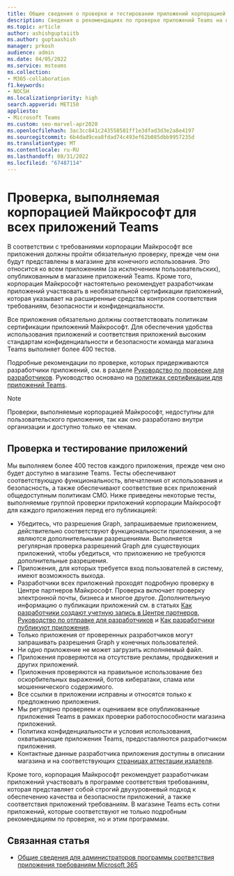 ```yaml
---
title: Общие сведения о проверке и тестировании приложений корпорацией Майкрософт
description: Сведения о рекомендациях по проверке приложений Teams на основе политик сертификации Marketplace. Способы обеспечения соответствия высоким стандартам конфиденциальности и безопасности приложений Teams корпорацией Майкрософт.
ms.topic: article
author: ashishguptaiitb
ms.author: guptaashish
manager: prkosh
audience: admin
ms.date: 04/05/2022
ms.service: msteams
ms.collection:
- M365-collaboration
f1.keywords:
- NOCSH
ms.localizationpriority: high
search.appverid: MET150
appliesto:
- Microsoft Teams
ms.custom: seo-marvel-apr2020
ms.openlocfilehash: 3ac3cc841c243558581ff1e3dfad3d3e2a8e4197
ms.sourcegitcommit: 6b4dad9cea8fdad74c493ef62b085dbb9957235d
ms.translationtype: MT
ms.contentlocale: ru-RU
ms.lasthandoff: 08/31/2022
ms.locfileid: "67487114"
---
```

# <a name="validation-performed-by-microsoft-for-all-teams-apps"></a>Проверка, выполняемая корпорацией Майкрософт для всех приложений Teams

В соответствии с требованиями корпорации Майкрософт все приложения должны пройти обязательную проверку, прежде чем они будут представлены в магазине для конечного использования. Это относится ко всем приложениям (за исключением пользовательских), опубликованным в магазине приложений Teams. Кроме того, корпорация Майкрософт настоятельно рекомендует разработчикам приложений участвовать в необязательной сертификации приложений, которая указывает на расширенные средства контроля соответствия требованиям, безопасности и конфиденциальности.

Все приложения обязательно должны соответствовать политикам сертификации приложений Майкрософт. Для обеспечения удобства использования приложений и соответствия приложений высоким стандартам конфиденциальности и безопасности команда магазина Teams выполняет более 400 тестов.

Подробные рекомендации по проверке, которых придерживаются разработчики приложений, см. в разделе [Руководство по проверке для разработчиков](/microsoftteams/platform/concepts/deploy-and-publish/appsource/prepare/teams-store-validation-guidelines). Руководство основано на [политиках сертификации для приложений Teams](/legal/marketplace/certification-policies#1140-teams).

> [!NOTE]
> Проверки, выполняемые корпорацией Майкрософт, недоступны для пользовательского приложения, так как оно разработано внутри организации и доступно только ее членам.

## <a name="app-validation-and-testing"></a>Проверка и тестирование приложений

Мы выполняем более 400 тестов каждого приложения, прежде чем оно будет доступно в магазине Teams. Тесты обеспечивают соответствующую функциональность, впечатления от использования и безопасность, а также обеспечивают соответствие всех приложений общедоступным политикам CMO. Ниже приведены некоторые тесты, выполняемые группой проверки приложений корпорации Майкрософт для каждого приложения перед его публикацией:

* Убедитесь, что разрешения Graph, запрашиваемые приложением, действительно соответствуют функциональности приложения, а не являются дополнительными разрешениями. Выполняется регулярная проверка разрешений Graph для существующих приложений, чтобы убедиться, что приложению не требуются дополнительные разрешения.
* Приложения, для которых требуется вход пользователей в систему, имеют возможность выхода.
* Разработчики всех приложений проходят подробную проверку в Центре партнеров Майкрософт. Проверка включает проверку электронной почты, бизнеса и многое другое. Дополнительную информацию о публикации приложений см. в статьях [Как разработчики создают учетную запись в Центре партнеров](/microsoftteams/platform/concepts/deploy-and-publish/appsource/prepare/create-partner-center-dev-account), [Руководство по отправке для разработчиков](/office/dev/store/add-in-submission-guide) и [Как разработчики публикуют приложения](https://aka.ms/PublishToTeamsStore).
* Только приложения от проверенных разработчиков могут запрашивать разрешения Graph у конечных пользователей.
* Ни одно приложение не может загрузить исполняемый файл.
* Приложения проверяются на отсутствие рекламы, продвижения и других приложений.
* Приложения проверяются на правильное использование без оскорбительных выражений, ботов кибератаки, спама или мошеннического содержимого.
* Все ссылки в приложении исправны и относятся только к предложению приложения.
* Мы регулярно проверяем и оцениваем все опубликованные приложения Teams в рамках проверки работоспособности магазина приложений.
* Политика конфиденциальности и условия использования, охватывающие приложения Teams, предоставляются разработчиком приложения.
* Контактные данные разработчика приложения доступны в описании магазина и на соответствующих [страницах аттестации издателя](/microsoft-365-app-certification/teams/teams-apps).

Кроме того, корпорация Майкрософт рекомендует разработчикам приложений участвовать в программе соответствия требованиям, которая представляет собой строгий двухуровневый подход к обеспечению качества и безопасности приложений, а также соответствия приложений требованиям. В магазине Teams есть сотни приложений, которые соответствуют не только подробным рекомендациям по проверке, но и этим программам.

## <a name="related-article"></a>Связанная статья

* [Общие сведения для администраторов программы соответствия приложения требованиям Microsoft 365](overview-of-app-certification.md)
